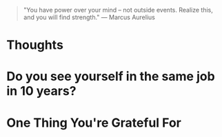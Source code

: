 
> \"You have power over your mind – not outside events. Realize this, and you will find strength.\" — Marcus Aurelius

# Thoughts

# Do you see yourself in the same job in 10 years?

# One Thing You're Grateful For

